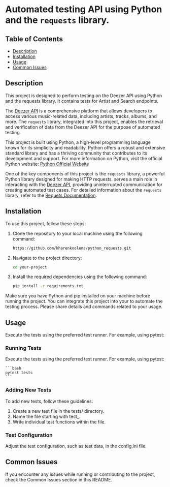 # Automated testing API using Python and the `requests` library.


## Table of Contents

- [Description](#description)
- [Installation](#installation)
- [Usage](#usage)
- [Common Issues](#usage)


## Description

This project is designed to perform testing on the Deezer API using Python and the requests library. It contains tests for Artist and Search endpoints.

The [Deezer API](https://developers.deezer.com/api) is a comprehensive platform that allows developers to access various music-related data, including artists, tracks, albums, and more. The `requests` library, integrated into this project, enables the retrieval and verification of data from the Deezer API for the purpose of automated testing.

This project is built using Python, a high-level programming language known for its simplicity and readability. Python offers a robust and extensive standard library and has a thriving community that contributes to its development and support. For more information on Python, visit the official Python website: [Python Official Website](https://www.python.org/)

One of the key components of this project is the `requests` library, a powerful Python library designed for making HTTP requests. serves a main role in interacting with the [Deezer API](https://developers.deezer.com/api), providing uninterrupted communication for creating automated test cases. For detailed information about the `requests` library, refer to the [Requets Documentation](https://docs.python-requests.org/en/master/).


## Installation

To use this project, follow these steps:

1. Clone the repository to your local machine using the following command:

    ```bash
	https://github.com/kharenkoolena/python_requests.git
    ```

2. Navigate to the project directory:

    ```bash
    cd your-project
    ```

3. Install the required dependencies using the following command:

    ```bash
    pip install -r requirements.txt
    ```

Make sure you have Python and pip installed on your machine before running the project. You can integrate this project into your to automate the testing process. Please share details and commands related to your usage.


## Usage

Execute the tests using the preferred test runner. For example, using pytest:

### Running Tests

Execute the tests using the preferred test runner. For example, using pytest:

    ```bash
	pytest tests
    ```
	
### Adding New Tests

To add new tests, follow these guidelines:

1. Create a new test file in the tests/ directory.
2. Name the file starting with test_.
3. Write individual test functions within the file.
	
### Test Configuration

Adjust the test configuration, such as test data, in the config.ini file.


## Common Issues

If you encounter any issues while running or contributing to the project, check the Common Issues section in this README.
